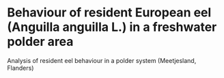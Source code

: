 # Behaviour of resident European eel (Anguilla anguilla L.) in a freshwater polder area
Analysis of resident eel behaviour in a polder system (Meetjesland, Flanders)


